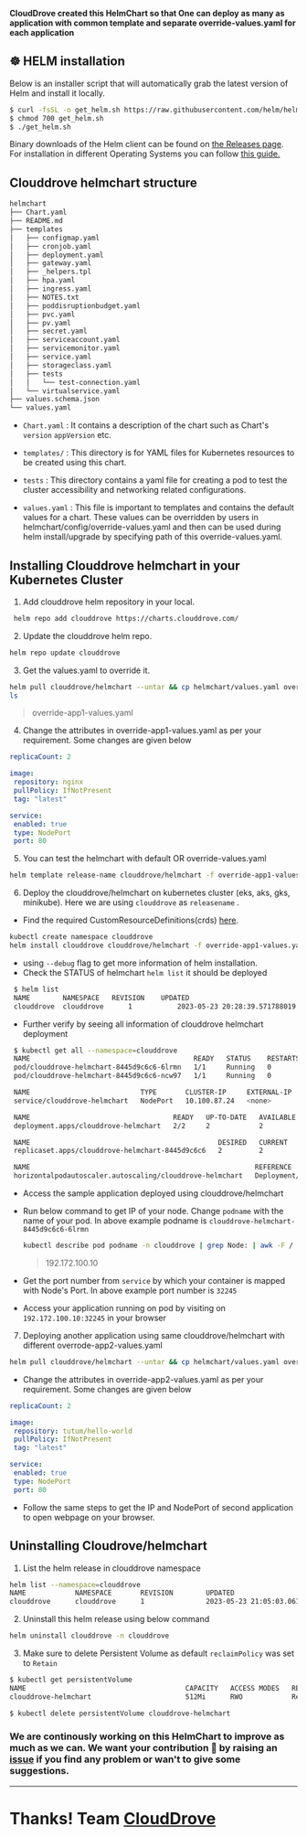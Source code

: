 **CloudDrove created this HelmChart so that One can deploy as many as application with common template and separate override-values.yaml for each application**



## ☸️ HELM installation
Below is an installer script that will automatically grab the latest version of Helm and install it locally.
```bash
$ curl -fsSL -o get_helm.sh https://raw.githubusercontent.com/helm/helm/main/scripts/get-helm-3
$ chmod 700 get_helm.sh
$ ./get_helm.sh
```
Binary downloads of the Helm client can be found on [the Releases page](https://github.com/helm/helm/releases/latest).
For installation in different Operating Systems you can follow [this guide.](https://helm.sh/docs/intro/install/)

## Clouddrove helmchart structure
```bash
helmchart
├── Chart.yaml
├── README.md
├── templates
│   ├── configmap.yaml
│   ├── cronjob.yaml
│   ├── deployment.yaml
│   ├── gateway.yaml
│   ├── _helpers.tpl
│   ├── hpa.yaml
│   ├── ingress.yaml
│   ├── NOTES.txt
│   ├── poddisruptionbudget.yaml
│   ├── pvc.yaml
│   ├── pv.yaml
│   ├── secret.yaml
│   ├── serviceaccount.yaml
│   ├── servicemonitor.yaml
│   ├── service.yaml
│   ├── storageclass.yaml
│   ├── tests
│   │   └── test-connection.yaml
│   └── virtualservice.yaml
├── values.schema.json
└── values.yaml

```
- `Chart.yaml` : It contains a description of the chart such as Chart's `version` `appVersion` etc.
- `templates/` : This directory is for YAML files for Kubernetes resources to be created using this chart.
- `tests` : This directory contains a yaml file for creating a pod to test the cluster accessibility and networking related configurations.

- `values.yaml` : This file is important to templates and contains the default values for a chart. These values can be overridden by users in helmchart/config/override-values.yaml and then can be used during helm install/upgrade by specifying path of this override-values.yaml.

## Installing Clouddrove helmchart in your Kubernetes Cluster
   1. Add clouddrove helm repository in your local. 
   ```bash
    helm repo add clouddrove https://charts.clouddrove.com/ 
   ```
   2. Update the clouddrove helm repo. 
   ```bash
   helm repo update clouddrove
   ```
   3. Get the values.yaml to override it.
   ```bash
   helm pull clouddrove/helmchart --untar && cp helmchart/values.yaml override-app1-values.yaml && rm -rf helmchart
   ls
   ```
   > override-app1-values.yaml


   4. Change the attributes in override-app1-values.yaml as per your requirement. Some changes are given below
   ```yaml
  replicaCount: 2

  image:
    repository: nginx
    pullPolicy: IfNotPresent
    tag: "latest"

  service: 
    enabled: true
    type: NodePort 
    port: 80   

   ```

   5. You can test the helmchart with default OR override-values.yaml
   ```bash
   helm template release-name clouddrove/helmchart -f override-app1-values.yaml --debug
   ```

   6. Deploy the clouddrove/helmchart on kubernetes cluster (eks, aks, gks, minikube). Here we are using `clouddrove` as `releasename` .
   - Find the required CustomResourceDefinitions(crds) [here](https://github.com/clouddrove/helmchart/tree/master/crds).
   ```bash
   kubectl create namespace clouddrove
   helm install clouddrove clouddrove/helmchart -f override-app1-values.yaml --namespace=clouddrove --debug
   ``` 
   - using `--debug` flag to get more information of helm installation.
   - Check the STATUS of helmchart `helm list` it should be deployed
   ```bash
    $ helm list                 
    NAME      	NAMESPACE	REVISION	UPDATED                                	STATUS  	CHART          	APP VERSION
    clouddrove	clouddrove  	1       	2023-05-23 20:28:39.571788019 +0530 IST	deployed	helmchart-0.0.6	0.0.6  
   ```
   - Further verify by seeing all information of clouddrove helmchart deployment
   ```bash
    $ kubectl get all --namespace=clouddrove
    NAME                                        READY   STATUS    RESTARTS   AGE
    pod/clouddrove-helmchart-8445d9c6c6-6lrmn   1/1     Running   0          19s
    pod/clouddrove-helmchart-8445d9c6c6-ncw97   1/1     Running   0          19s

    NAME                           TYPE       CLUSTER-IP     EXTERNAL-IP   PORT(S)        AGE
    service/clouddrove-helmchart   NodePort   10.100.87.24   <none>        80:32245/TCP   19s

    NAME                                   READY   UP-TO-DATE   AVAILABLE   AGE
    deployment.apps/clouddrove-helmchart   2/2     2            2           19s

    NAME                                              DESIRED   CURRENT   READY   AGE
    replicaset.apps/clouddrove-helmchart-8445d9c6c6   2         2         2       19s

    NAME                                                       REFERENCE                         TARGETS         MINPODS   MAXPODS   REPLICAS   AGE
    horizontalpodautoscaler.autoscaling/clouddrove-helmchart   Deployment/clouddrove-helmchart   <unknown>/80%   1         100       1          19s
   ```

   - Access the sample application deployed using clouddrove/helmchart 
   - Run below command to get IP of your node. Change `podname` with the name of your pod. In above example podname is `clouddrove-helmchart-8445d9c6c6-6lrmn`
     ```bash
     kubectl describe pod podname -n clouddrove | grep Node: | awk -F / '{print $2}'
     ```
     > 192.172.100.10

   - Get the port number from `service` by which your container is mapped with Node's Port. In above example port number is `32245`
   - Access your application running on pod by visiting on `192.172.100.10:32245` in your browser


   7. Deploying another application using same clouddrove/helmchart with different overrode-app2-values.yaml
   ```bash
   helm pull clouddrove/helmchart --untar && cp helmchart/values.yaml override-app2-values.yaml && rm -rf helmchart
   ```
   - Change the attributes in override-app2-values.yaml as per your requirement. Some changes are given below
   ```yaml
  replicaCount: 2

  image:
    repository: tutum/hello-world
    pullPolicy: IfNotPresent
    tag: "latest"

  service: 
    enabled: true
    type: NodePort 
    port: 80   

   ```
   - Follow the same steps to get the IP and NodePort of second application to open webpage on your browser.


## Uninstalling Cloudrove/helmchart
   1. List the helm release in clouddrove namespace
   ```bash
   helm list --namespace=clouddrove                                                                                  
   NAME            NAMESPACE       REVISION        UPDATED                                 STATUS          CHART           APP VERSION
   clouddrove      clouddrove      1               2023-05-23 21:05:03.061111663 +0530 IST deployed        helmchart-0.0.6 0.0.6      
   ```

   2. Uninstall this helm release using below command
   ```bash
   helm uninstall clouddrove -n clouddrove
   ```

   3. Make sure to delete Persistent Volume as default `reclaimPolicy` was set to `Retain`
   ```bash
   $ kubectl get persistentVolume            
   NAME                                       CAPACITY   ACCESS MODES   RECLAIM POLICY   STATUS     CLAIM                             STORAGECLASS           REASON   AGE
   clouddrove-helmchart                       512Mi      RWO            Retain           Bound      clouddrove/clouddrove-helmchart   clouddrove-helmchart            114s

   $ kubectl delete persistentVolume clouddrove-helmchart
   ```

### We are continously working on this HelmChart to improve as much as we can. We want your contribution :handshake: by raising an [issue](https://github.com/clouddrove/helmchart/issues/new) if you find any problem or wan't to give some suggestions.

***
# Thanks! Team [CloudDrove](https://github.com/clouddrove) 